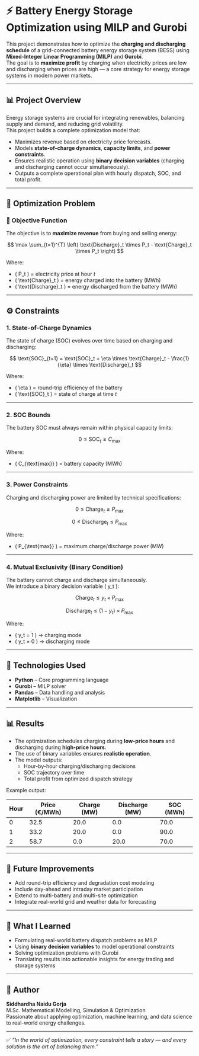 # ⚡ Battery Energy Storage Optimization using MILP and Gurobi

This project demonstrates how to optimize the **charging and discharging schedule** of a grid-connected battery energy storage system (BESS) using **Mixed-Integer Linear Programming (MILP)** and **Gurobi**.  
The goal is to **maximize profit** by charging when electricity prices are low and discharging when prices are high — a core strategy for energy storage systems in modern power markets.

---

## 📊 Project Overview

Energy storage systems are crucial for integrating renewables, balancing supply and demand, and reducing grid volatility.  
This project builds a complete optimization model that:

- Maximizes revenue based on electricity price forecasts.
- Models **state-of-charge dynamics**, **capacity limits**, and **power constraints**.
- Ensures realistic operation using **binary decision variables** (charging and discharging cannot occur simultaneously).
- Outputs a complete operational plan with hourly dispatch, SOC, and total profit.

---

## 🧮 Optimization Problem

### 🎯 Objective Function

The objective is to **maximize revenue** from buying and selling energy:

$$
\max \sum_{t=1}^{T} \left( \text{Discharge}_t \times P_t - \text{Charge}_t \times P_t \right)
$$

Where:
- \( P_t \) = electricity price at hour *t*  
- \( \text{Charge}_t \) = energy charged into the battery (MWh)  
- \( \text{Discharge}_t \) = energy discharged from the battery (MWh)  

---

## ⚙️ Constraints

### 1. **State-of-Charge Dynamics**

The state of charge (SOC) evolves over time based on charging and discharging:

$$
\text{SOC}_{t+1} = \text{SOC}_t + \eta \times \text{Charge}_t - \frac{1}{\eta} \times \text{Discharge}_t
$$

Where:
- \( \eta \) = round-trip efficiency of the battery  
- \( \text{SOC}_t \) = state of charge at time *t*

---

### 2. **SOC Bounds**

The battery SOC must always remain within physical capacity limits:

$$
0 \leq \text{SOC}_t \leq C_{\text{max}}
$$

Where:
- \( C_{\text{max}} \) = battery capacity (MWh)

---

### 3. **Power Constraints**

Charging and discharging power are limited by technical specifications:

$$
0 \leq \text{Charge}_t \leq P_{\text{max}}
$$

$$
0 \leq \text{Discharge}_t \leq P_{\text{max}}
$$

Where:
- \( P_{\text{max}} \) = maximum charge/discharge power (MW)

---

### 4. **Mutual Exclusivity (Binary Condition)**

The battery cannot charge and discharge simultaneously.  
We introduce a binary decision variable \( y_t \):

$$
\text{Charge}_t \leq y_t \times P_{\text{max}}
$$

$$
\text{Discharge}_t \leq (1 - y_t) \times P_{\text{max}}
$$

Where:
- \( y_t = 1 \) → charging mode  
- \( y_t = 0 \) → discharging mode  

---

## 🧰 Technologies Used

- **Python** – Core programming language  
- **Gurobi** – MILP solver  
- **Pandas** – Data handling and analysis  
- **Matplotlib** – Visualization  

---

## 📊 Results

- The optimization schedules charging during **low-price hours** and discharging during **high-price hours**.
- The use of binary variables ensures **realistic operation**.
- The model outputs:
  - Hour-by-hour charging/discharging decisions
  - SOC trajectory over time
  - Total profit from optimized dispatch strategy

Example output:

| Hour | Price (€/MWh) | Charge (MW) | Discharge (MW) | SOC (MWh) |
|------|--------------|--------------|----------------|-----------|
| 0    | 32.5         | 20.0         | 0.0            | 70.0      |
| 1    | 33.2         | 20.0         | 0.0            | 90.0      |
| 2    | 58.7         | 0.0          | 20.0           | 70.0      |

---

## 🧪 Future Improvements

- Add round-trip efficiency and degradation cost modeling  
- Include day-ahead and intraday market participation  
- Extend to multi-battery and multi-site optimization  
- Integrate real-world grid and weather data for forecasting  

---

## 🧠 What I Learned

- Formulating real-world battery dispatch problems as MILP  
- Using **binary decision variables** to model operational constraints  
- Solving optimization problems with Gurobi  
- Translating results into actionable insights for energy trading and storage systems

---

## 👤 Author

**Siddhardha Naidu Gorja**  
M.Sc. Mathematical Modelling, Simulation & Optimization  
Passionate about applying optimization, machine learning, and data science to real-world energy challenges.

---

✅ *“In the world of optimization, every constraint tells a story — and every solution is the art of balancing them.”*

